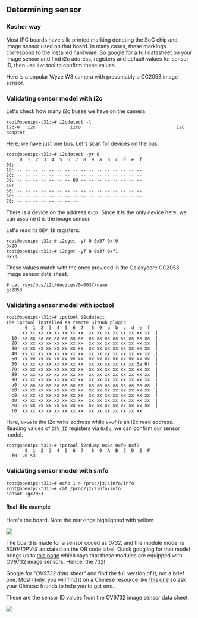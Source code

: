 Determining sensor
------------------

### Kosher way

Most IPC boards have silk-printed marking denoting the SoC chip and image sensor
used on that board. In many cases, these markings correspond to the installed 
hardware. So google for a full datasheet on your image sensor and find i2c 
address, registers and default values for sensor ID, then use `i2c` tool to
confirm these values.

Here is a popular Wyze W3 camera with presumably a GC2053 image sensor.

### Validating sensor model with i2c

Let's check how many i2c buses we have on the camera.

```
root@openipc-t31:~# i2cdetect -l
i2c-0   i2c             i2c0                                    I2C adapter
```

Here, we have just one bus. Let's scan for devices on the bus.

```
root@openipc-t31:~# i2cdetect -yr 0
     0  1  2  3  4  5  6  7  8  9  a  b  c  d  e  f
00:          -- -- -- -- -- -- -- -- -- -- -- -- -- 
10: -- -- -- -- -- -- -- -- -- -- -- -- -- -- -- -- 
20: -- -- -- -- -- -- -- -- -- -- -- -- -- -- -- -- 
30: -- -- -- -- -- -- -- UU -- -- -- -- -- -- -- -- 
40: -- -- -- -- -- -- -- -- -- -- -- -- -- -- -- -- 
50: -- -- -- -- -- -- -- -- -- -- -- -- -- -- -- -- 
60: -- -- -- -- -- -- -- -- -- -- -- -- -- -- -- -- 
70: -- -- -- -- -- -- -- --
```

There is a device on the address `0x37`.
Since it is the only device here, we can assume it is the image sensor.

Let's read its `DEV_ID` registers:

```
root@openipc-t31:~# i2cget -yf 0 0x37 0xf0
0x20
root@openipc-t31:~# i2cget -yf 0 0x37 0xf1
0x53
```

These values match with the ones provided in the Galaxycore GC2053 image sensor
data sheet.

```
# cat /sys/bus/i2c/devices/0-0037/name
gc2053
```

### Validating sensor model with ipctool

```
root@openipc-t31:~# ipctool i2cdetect
The ipctool installed as remote GitHub plugin
       0  1  2  3  4  5  6  7   8  9  a  b  c  d  e  f
    : xx xx xx xx xx xx xx xx  xx xx xx xx xx xx xx xx  |  
  10: xx xx xx xx xx xx xx xx  xx xx xx xx xx xx xx xx  |  
  20: xx xx xx xx xx xx xx xx  xx xx xx xx xx xx xx xx  |  
  30: xx xx xx xx xx xx xx xx  xx xx xx xx xx xx xx xx  |  
  40: xx xx xx xx xx xx xx xx  xx xx xx xx xx xx xx xx  |  
  50: xx xx xx xx xx xx xx xx  xx xx xx xx xx xx xx xx  |  
  60: xx xx xx xx xx xx xx xx  xx xx xx xx xx xx 6e 6f  |  
  70: xx xx xx xx xx xx xx xx  xx xx xx xx xx xx xx xx  |  
  80: xx xx xx xx xx xx xx xx  xx xx xx xx xx xx xx xx  |  
  90: xx xx xx xx xx xx xx xx  xx xx xx xx xx xx xx xx  |  
  a0: xx xx xx xx xx xx xx xx  xx xx xx xx xx xx xx xx  |  
  b0: xx xx xx xx xx xx xx xx  xx xx xx xx xx xx xx xx  |  
  c0: xx xx xx xx xx xx xx xx  xx xx xx xx xx xx xx xx  |  
  d0: xx xx xx xx xx xx xx xx  xx xx xx xx xx xx xx xx  |  
  e0: xx xx xx xx xx xx xx xx  xx xx xx xx xx xx xx xx  |  
  f0: xx xx xx xx xx xx xx xx  xx xx xx xx xx xx xx 
```

Here, `0x6e` is the i2c write address while `0x6f` is an i2c read address.
Reading values of `DEV_ID` registers via `0x6e`, we can confirm our sensor model.

```
root@openipc-t31:~# ipctool i2cdump 0x6e 0xf0 0xf2
       0  1  2  3  4  5  6  7   8  9  A  B  C  D  E  F
  f0: 20 53 
```

### Validating sensor model with sinfo

```
root@openipc-t31:~# echo 1 > /proc/jz/sinfo/info
root@openipc-t31:~# cat /proc/jz/sinfo/info
sensor :gc2053
```

#### Real-life example

Here's the board. Note the markings highlighted with yellow.

![](../images/board-50hv10pvs-back.webp)

The board is made for a sensor coded as _0732_, and the module model is 
_50HV10PV-S_ as stated on the QR code label. Quick googling for that model 
brings us to [this page](https://www.xiongmaitech.com/en/index.php/product/product-detail/3/97/218) which says that these modules are equipped with
OV9732 image sensors. Hence, the 732!

Google for _"OV9732 data sheet"_ and find the full version of it, not a brief
one. Most likely, you will find it on a Chinese resource like [this one](https://download.csdn.net/download/damifeng/10179794) 
so ask your Chinese friends to help you to get one.

These are the sensor ID values from the OV9732 image sensor data sheet:

![](../images/sensor-datasheet-ov9732.webp)
